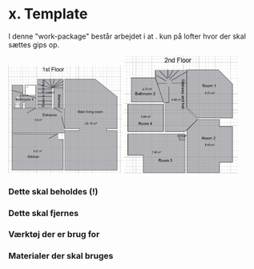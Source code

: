 # x. Template


I denne "work-package" består arbejdet i at . 
kun på lofter hvor der skal sættes gips op.


<p float="left">
  <img src="figures/1stFloor.png" alt="1. sal" width="45%" />
  <img src="figures/2ndFloor.png" alt="2. sal" width="45%" />
</p>


### Dette skal beholdes (!)




### Dette skal fjernes


### Værktøj der er brug for



### Materialer der skal bruges
